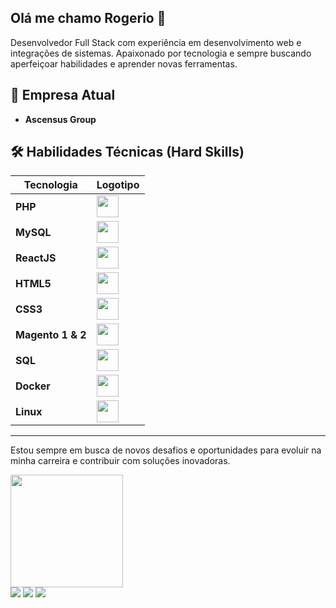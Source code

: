 ## Olá me chamo Rogerio 👋

Desenvolvedor Full Stack com experiência em desenvolvimento web e integrações de sistemas. Apaixonado por tecnologia e sempre buscando aperfeiçoar habilidades e aprender novas ferramentas.

## 🏢 Empresa Atual
- **Ascensus Group**

## 🛠️ Habilidades Técnicas (Hard Skills)

| Tecnologia       | Logotipo |
| ---------------- | -------- |
| **PHP**          | <img src="https://cdn.freebiesupply.com/logos/large/2x/php-1-logo-png-transparent.png" height="35"> |
| **MySQL**        | <img src="https://www.mysql.com/common/logos/logo-mysql-170x115.png" height="35"> |
| **ReactJS**      | <img src="https://upload.wikimedia.org/wikipedia/commons/a/a7/React-icon.svg" height="35"> |
| **HTML5**        | <img src="https://upload.wikimedia.org/wikipedia/commons/6/61/HTML5_logo_and_wordmark.svg" height="35"> |
| **CSS3**         | <img src="https://upload.wikimedia.org/wikipedia/commons/d/d5/CSS3_logo_and_wordmark.svg" height="35"> |
| **Magento 1 & 2**| <img src="https://w7.pngwing.com/pngs/847/621/png-transparent-magento-web-development-e-commerce-business-logo-magneto-angle-web-design-text-thumbnail.png" height="35"> |
| **SQL**          | <img src="https://upload.wikimedia.org/wikipedia/commons/8/87/Sql_data_base_with_logo.png" height="35"> |
| **Docker**       | <img src="https://icon2.cleanpng.com/20180825/jab/kisspng-using-docker-developing-and-deploying-software-wi-poznaj-aplikacjdocker-drupal-w-15-minut-docke-1713948229081.webp" height="35"> |
| **Linux**        | <img src="https://upload.wikimedia.org/wikipedia/commons/a/af/Tux.png" height="35"> |

---

Estou sempre em busca de novos desafios e oportunidades para evoluir na minha carreira e contribuir com soluções inovadoras.


<!--
**rogerdgela/rogerdgela** is a ✨ _special_ ✨ repository because its `README.md` (this file) appears on your GitHub profile.

Here are some ideas to get you started:

- 🔭 I’m currently working on ...
- 🌱 I’m currently learning ...
- 👯 I’m looking to collaborate on ...
- 🤔 I’m looking for help with ...
- 💬 Ask me about ...
- 📫 How to reach me: ...
- 😄 Pronouns: ...
- ⚡ Fun fact: ...
-->

<div>
<a href="https://github.com/rogerdgela">
<img loading="lazy" height="180em" src="https://github-readme-stats.vercel.app/api/top-langs/?username=rogerdgela&layout=compact&langs_count=7&theme=dracula"/>
</div>

<div>
<a href="https://www.instagram.com/rogerio.alvest/" target="_blank"><img loading="lazy" src="https://img.shields.io/badge/-Instagram-%23E4405F?style=for-the-badge&logo=instagram&logoColor=white" target="_blank"></a>
<a href = "mailto:roger.alves.silva84@gmail.com"><img loading="lazy" src="https://img.shields.io/badge/Gmail-D14836?style=for-the-badge&logo=gmail&logoColor=white" target="_blank"></a>
<a href="https://www.linkedin.com/in/rog%C3%A9rio-silva-16881129" target="_blank"><img loading="lazy" src="https://img.shields.io/badge/-LinkedIn-%230077B5?style=for-the-badge&logo=linkedin&logoColor=white" target="_blank"></a>   
</div>
